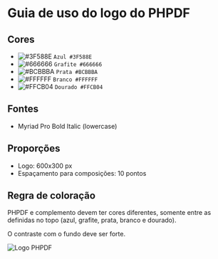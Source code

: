 # Guia de uso do logo do PHPDF

## Cores

- ![#3F588E](https://placehold.it/15/3F588E/000000?text=+) `Azul #3F588E`
- ![#666666](https://placehold.it/15/666666/000000?text=+) `Grafite #666666`
- ![#BCBBBA](https://placehold.it/15/BCBBBA/000000?text=+) `Prata #BCBBBA`
- ![#FFFFFF](https://placehold.it/15/FFFFFF/000000?text=+) `Branco #FFFFFF`
- ![#FFCB04](https://placehold.it/15/FFCB04/000000?text=+) `Dourado #FFCB04`

## Fontes

- Myriad Pro Bold Italic (lowercase)

## Proporções

- Logo: 600x300 px
- Espaçamento para composições: 10 pontos

## Regra de coloração

PHPDF e complemento devem ter cores diferentes, somente entre as definidas no topo (azul, grafite, prata, branco e dourado). 

O contraste com o fundo deve ser forte. 


![Logo PHPDF](https://github.com/felipemjesuss/logo/blob/logo-oficial/logos-phpdf.png)

